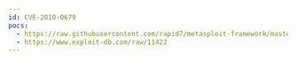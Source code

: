 ```yaml
---
id: CVE-2010-0679
pocs:
  - https://raw.githubusercontent.com/rapid7/metasploit-framework/master/modules/exploits/windows/browser/hyleos_chemviewx_activex.rb
  - https://www.exploit-db.com/raw/11422
---
```

